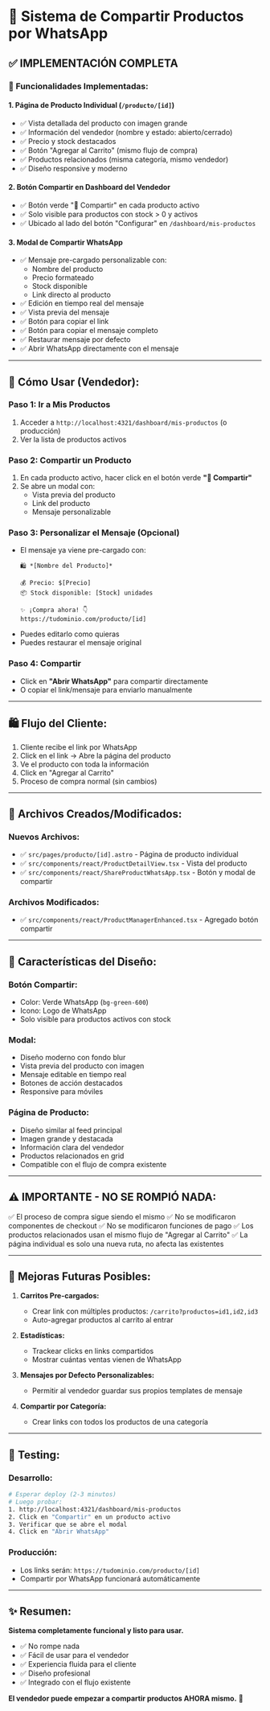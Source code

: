 # 📱 Sistema de Compartir Productos por WhatsApp

## ✅ IMPLEMENTACIÓN COMPLETA

### 🎯 Funcionalidades Implementadas:

#### 1. **Página de Producto Individual** (`/producto/[id]`)
- ✅ Vista detallada del producto con imagen grande
- ✅ Información del vendedor (nombre y estado: abierto/cerrado)
- ✅ Precio y stock destacados
- ✅ Botón "Agregar al Carrito" (mismo flujo de compra)
- ✅ Productos relacionados (misma categoría, mismo vendedor)
- ✅ Diseño responsive y moderno

#### 2. **Botón Compartir en Dashboard del Vendedor**
- ✅ Botón verde "📱 Compartir" en cada producto activo
- ✅ Solo visible para productos con stock > 0 y activos
- ✅ Ubicado al lado del botón "Configurar" en `/dashboard/mis-productos`

#### 3. **Modal de Compartir WhatsApp**
- ✅ Mensaje pre-cargado personalizable con:
  - Nombre del producto
  - Precio formateado
  - Stock disponible
  - Link directo al producto
- ✅ Edición en tiempo real del mensaje
- ✅ Vista previa del mensaje
- ✅ Botón para copiar el link
- ✅ Botón para copiar el mensaje completo
- ✅ Restaurar mensaje por defecto
- ✅ Abrir WhatsApp directamente con el mensaje

---

## 🚀 Cómo Usar (Vendedor):

### Paso 1: Ir a Mis Productos
1. Acceder a `http://localhost:4321/dashboard/mis-productos` (o producción)
2. Ver la lista de productos activos

### Paso 2: Compartir un Producto
1. En cada producto activo, hacer click en el botón verde **"📱 Compartir"**
2. Se abre un modal con:
   - Vista previa del producto
   - Link del producto
   - Mensaje personalizable

### Paso 3: Personalizar el Mensaje (Opcional)
- El mensaje ya viene pre-cargado con:
  ```
  🛍️ *[Nombre del Producto]*

  💰 Precio: $[Precio]
  📦 Stock disponible: [Stock] unidades

  ✨ ¡Compra ahora! 👇
  https://tudominio.com/producto/[id]
  ```
- Puedes editarlo como quieras
- Puedes restaurar el mensaje original

### Paso 4: Compartir
- Click en **"Abrir WhatsApp"** para compartir directamente
- O copiar el link/mensaje para enviarlo manualmente

---

## 🛍️ Flujo del Cliente:

1. Cliente recibe el link por WhatsApp
2. Click en el link → Abre la página del producto
3. Ve el producto con toda la información
4. Click en "Agregar al Carrito"
5. Proceso de compra normal (sin cambios)

---

## 📂 Archivos Creados/Modificados:

### Nuevos Archivos:
- ✅ `src/pages/producto/[id].astro` - Página de producto individual
- ✅ `src/components/react/ProductDetailView.tsx` - Vista del producto
- ✅ `src/components/react/ShareProductWhatsApp.tsx` - Botón y modal de compartir

### Archivos Modificados:
- ✅ `src/components/react/ProductManagerEnhanced.tsx` - Agregado botón compartir

---

## 🎨 Características del Diseño:

### Botón Compartir:
- Color: Verde WhatsApp (`bg-green-600`)
- Icono: Logo de WhatsApp
- Solo visible para productos activos con stock

### Modal:
- Diseño moderno con fondo blur
- Vista previa del producto con imagen
- Mensaje editable en tiempo real
- Botones de acción destacados
- Responsive para móviles

### Página de Producto:
- Diseño similar al feed principal
- Imagen grande y destacada
- Información clara del vendedor
- Productos relacionados en grid
- Compatible con el flujo de compra existente

---

## ⚠️ IMPORTANTE - NO SE ROMPIÓ NADA:

✅ El proceso de compra sigue siendo el mismo
✅ No se modificaron componentes de checkout
✅ No se modificaron funciones de pago
✅ Los productos relacionados usan el mismo flujo de "Agregar al Carrito"
✅ La página individual es solo una nueva ruta, no afecta las existentes

---

## 🔮 Mejoras Futuras Posibles:

1. **Carritos Pre-cargados:**
   - Crear link con múltiples productos: `/carrito?productos=id1,id2,id3`
   - Auto-agregar productos al carrito al entrar

2. **Estadísticas:**
   - Trackear clicks en links compartidos
   - Mostrar cuántas ventas vienen de WhatsApp

3. **Mensajes por Defecto Personalizables:**
   - Permitir al vendedor guardar sus propios templates de mensaje

4. **Compartir por Categoría:**
   - Crear links con todos los productos de una categoría

---

## 📱 Testing:

### Desarrollo:
```bash
# Esperar deploy (2-3 minutos)
# Luego probar:
1. http://localhost:4321/dashboard/mis-productos
2. Click en "Compartir" en un producto activo
3. Verificar que se abre el modal
4. Click en "Abrir WhatsApp"
```

### Producción:
- Los links serán: `https://tudominio.com/producto/[id]`
- Compartir por WhatsApp funcionará automáticamente

---

## ✨ Resumen:

**Sistema completamente funcional y listo para usar.**
- ✅ No rompe nada
- ✅ Fácil de usar para el vendedor
- ✅ Experiencia fluida para el cliente
- ✅ Diseño profesional
- ✅ Integrado con el flujo existente

**El vendedor puede empezar a compartir productos AHORA mismo.** 🚀





